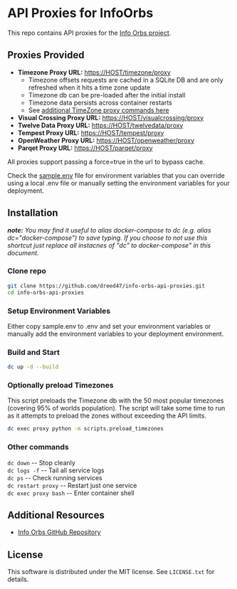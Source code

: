 # API Proxies for InfoOrbs

This repo contains API proxies for the [Info Orbs project](https://github.com/brettdottech/info-orbs).

## Proxies Provided

- **Timezone Proxy URL:** [https://HOST/timezone/proxy](http://localhost/timezone/proxy?timeZone=America/Bogota&force=false)
  - Timezone offsets requests are cached in a SQLite DB and are only refreshed when it hits a time zone update
  - Timezone db can be pre-loaded after the initial install
  - Timezone data persists across container restarts
  - See [additional TimeZone proxy commands here](/README-docker.md#timezone-proxy-commands)
- **Visual Crossing Proxy URL:** [https://HOST/visualcrossing/proxy](http://localhost/visualcrossing/proxy/Stow,%20OH/next3days?key=VISUALCROSSING_DEFAULT_API_KEY&unitGroup=us&include=days,current&iconSet=icons1&lang=en)
- **Twelve Data Proxy URL:** [https://HOST/twelvedata/proxy](http://localhost/twelvedata/proxy?apikey=TWELVEDATA_DEFAULT_API_KEY&symbol=AAPL)
- **Tempest Proxy URL:** [https://HOST/tempest/proxy](http://localhost/tempest/proxy?station_id=<YOUR_STATION_ID>&units_temp=f&units_wind=mph&units_pressure=mb&units_precip=in&units_distance=mi&api_key=TEMPEST_DEFAULT_API_KEY)
- **OpenWeather Proxy URL:** [https://HOST/openweather/proxy](http://localhost/openweather/proxy?lat=41.9795&lon=-87.8865&appid=OPENWEATHER_DEFAULT_API_KEY&units=imperial&exclude=minutely,hourly,alerts&lang=en&cnt=3)
- **Parqet Proxy URL:** [https://HOST/parqet/proxy](http://localhost/parqet/proxy?id=66bf0c987debfb4f2bfd6539&timeframe=1w&perf=totalReturnGross&perfChart=perfHistory)

All proxies support passing a force=true in the url to bypass cache.

Check the [sample.env](/sample.env) file for environment variables that you can override using a local .env file or manually setting the environment variables for your deployment.

## Installation

<i>**note:** You may find it useful to alias docker-compose to dc (e.g. alias dc="docker-compose") to save typing. If you choose to not use this shortcut just replace all instacnes of "dc" to docker-compose" in this document.</i>

### Clone repo

```bash
git clone https://github.com/dreed47/info-orbs-api-proxies.git
cd info-orbs-api-proxies
```

### Setup Environment Variables

Either copy sample.env to .env and set your environment variables or manually add the environment variables to your deployment environment.

### Build and Start

```bash
dc up -d --build
```

### Optionally preload Timezones

This script preloads the Timezone db with the 50 most popular timezones (covering 95% of worlds population). The script will take some time to run as it attempts to preload the zones without exceeding the API limits.

```bash
dc exec proxy python -m scripts.preload_timezones
```

### Other commands

`dc down` -- Stop cleanly  
`dc logs -f` -- Tail all service logs  
`dc ps` -- Check running services  
`dc restart proxy` -- Restart just one service  
`dc exec proxy bash` -- Enter container shell

## Additional Resources

- [Info Orbs GitHub Repository](https://github.com/brettdottech/info-orbs)

## License

This software is distributed under the MIT license. See `LICENSE.txt` for details.
